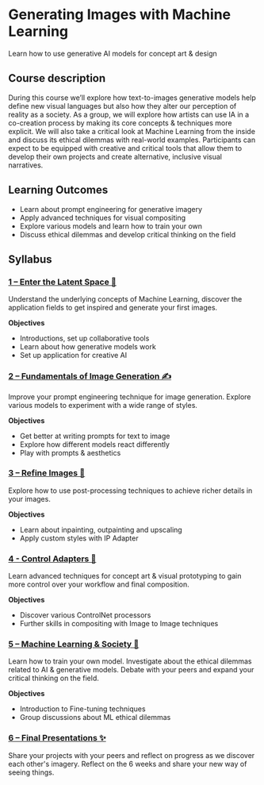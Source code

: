 # Generating Images with Machine Learning
Learn how to use generative AI models for concept art & design

## Course description

During this course we’ll explore how text-to-images generative models help define new visual languages but also how they alter our perception of reality as a society. As a group, we will explore how artists can use IA in a co-creation process by making its core concepts & techniques more explicit. We will also take a critical look at Machine Learning from the inside and discuss its ethical dilemmas with real-world examples. Participants can expect to be equipped with creative and critical tools that allow them to develop their own projects and create alternative, inclusive visual narratives.

## Learning Outcomes

- Learn about prompt engineering for generative imagery
- Apply advanced techniques for visual compositing
- Explore various models and learn how to train your own
- Discuss ethical dilemmas and develop critical thinking on the field

## Syllabus

### [1 – Enter the Latent Space 🚀](agenda/1-enter_the_latent_space.md)
Understand the underlying concepts of Machine Learning, discover the application fields to get inspired and generate your first images.

**Objectives**

- Introductions, set up collaborative tools
- Learn about how generative models work
- Set up application for creative AI

### [2 – Fundamentals of Image Generation ✍️](agenda/2-image_generation.md)
Improve your prompt engineering technique for image generation. Explore various models to experiment with a wide range of styles.

**Objectives**

- Get better at writing prompts for text to image
- Explore how different models react differently
- Play with prompts & aesthetics

### [3 – Refine Images 🎨](agenda/3-refine_images.md)
Explore how to use post-processing techniques to achieve richer details in your images.

**Objectives**

- Learn about inpainting, outpainting and upscaling
- Apply custom styles with IP Adapter


### [4 - Control Adapters 📐](agenda/4-control_adapters.md)
Learn advanced techniques for concept art & visual prototyping to gain more control over your workflow and final composition.

**Objectives**

- Discover various ControlNet processors
- Further skills in compositing with Image to Image techniques


### [5 – Machine Learning & Society  💾](agenda/5-ml_society.md)
Learn how to train your own model. Investigate about the ethical dilemmas related to AI & generative models. Debate with your peers and expand your critical thinking on the field.

**Objectives**

- Introduction to Fine-tuning techniques
- Group discussions about ML ethical dilemmas


### [6 – Final Presentations ✨](agenda/6-final_presentations.md)
Share your projects with your peers and reflect on progress as we discover each other's imagery. Reflect on the 6 weeks and share your new way of seeing things.
